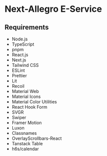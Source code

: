 # Next-Allegro E-Service

## Requirements

- Node.js
- TypeScript
- pnpm
- React.js
- Next.js
- Tailwind CSS
- ESLint
- Prettier
- Lit
- Recoil
- Material Web
- Material Icons
- Material Color Utilities
- React Hook Form
- SVGR
- Swiper
- Framer Motion
- Luxon
- Classnames
- OverlayScrollbars-React
- Tanstack Table
- h6s/calendar
